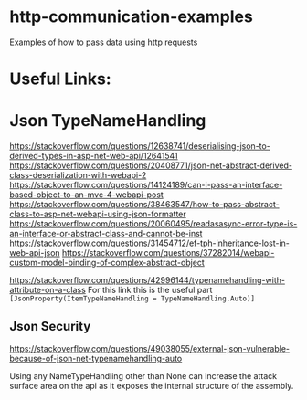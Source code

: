 # http-communication-examples
Examples of how to pass data using http requests

# Useful Links:

# Json TypeNameHandling
https://stackoverflow.com/questions/12638741/deserialising-json-to-derived-types-in-asp-net-web-api/12641541
https://stackoverflow.com/questions/20408771/json-net-abstract-derived-class-deserialization-with-webapi-2
https://stackoverflow.com/questions/14124189/can-i-pass-an-interface-based-object-to-an-mvc-4-webapi-post
https://stackoverflow.com/questions/38463547/how-to-pass-abstract-class-to-asp-net-webapi-using-json-formatter
https://stackoverflow.com/questions/20060495/readasasync-error-type-is-an-interface-or-abstract-class-and-cannot-be-inst
https://stackoverflow.com/questions/31454712/ef-tph-inheritance-lost-in-web-api-json
https://stackoverflow.com/questions/37282014/webapi-custom-model-binding-of-complex-abstract-object

https://stackoverflow.com/questions/42996144/typenamehandling-with-attribute-on-a-class
For this link this is the useful part `[JsonProperty(ItemTypeNameHandling = TypeNameHandling.Auto)]`

## Json Security
https://stackoverflow.com/questions/49038055/external-json-vulnerable-because-of-json-net-typenamehandling-auto

Using any NameTypeHandling other than None can increase the attack surface area on the api as it exposes the internal structure of the assembly.
